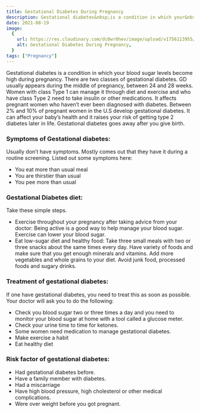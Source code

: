 ```yaml
---
title: Gestational Diabetes During Pregnancy
description: Gestational diabetes&nbsp;is a condition in which your&nbsp;blood sugar levels&nbsp;become high during&nbsp;pregnancy.There are two classes of gestational diabetes. GD usually appears during the middle of pregnancy, between 24 and 28 weeks...
date: 2021-08-19
image:
  {
    url: https://res.cloudinary.com/dc0wr8hev/image/upload/v1756113955/Gestational_Diabetes_During_Pregnancy_weowk6.jpg,
    alt: Gestational Diabetes During Pregnancy,
  }
tags: ["Pregnancy"]
---
```


Gestational diabetes is a condition in which your blood sugar levels become high during pregnancy.
There are two classes of gestational diabetes. GD usually appears during the middle of pregnancy, between 24 and 28 weeks. Women with class Type 1 can manage it through diet and exercise and who have class Type 2 need to take insulin or other medications.
It affects pregnant women who haven’t ever been diagnosed with diabetes. Between 2% and 10% of pregnant women in the U.S develop gestational diabetes.
It can affect your baby’s health and it raises your risk of getting type 2 diabetes later in life. Gestational diabetes goes away after you give birth.

### Symptoms of Gestational diabetes:

Usually don’t have symptoms. Mostly comes out that they have it during a routine screening. Listed out some symptoms here:

- You eat more than usual meal
- You are thirstier than usual
- You pee more than usual

### Gestational Diabetes diet:

Take these simple steps.

- Exercise throughout your pregnancy after taking advice from your doctor: Being active is a good way to help manage your blood sugar. Exercise can lower your blood sugar.
- Eat low-sugar diet and healthy food:
  Take three small meals with two or three snacks about the same times every day. Have variety of foods and make sure that you get enough minerals and vitamins. Add more vegetables and whole grains to your diet. Avoid junk food, processed foods and sugary drinks.

### Treatment of gestational diabetes:

If one have gestational diabetes, you need to treat this as soon as possible. Your doctor will ask you to do the following:

- Check you blood sugar two or three times a day and you need to monitor your blood sugar at home with a tool called a glucose meter.
- Check your urine time to time for
  ketones.
- Some women need medication to manage gestational diabetes.
- Make exercise a habit
- Eat healthy diet

### Risk factor of gestational diabetes:

- Had gestational diabetes before.
- Have a family member with diabetes.
- Had a miscarriage
- Have high blood pressure, high cholesterol or other medical complications.
- Were over weight before you got pregnant.

